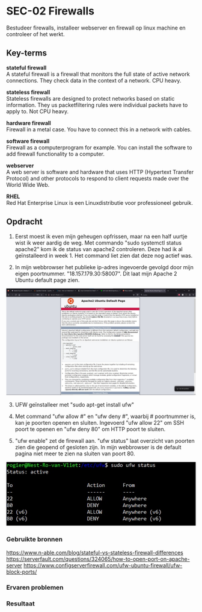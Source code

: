 # SEC-02 Firewalls
Bestudeer firewalls, installeer webserver en firewall op linux machine en controleer of het werkt.

## Key-terms
**stateful firewall**  
A stateful firewall is a firewall that monitors the full state of active network connections. They check data in the context of a network. CPU heavy.

**stateless firewall**  
Stateless firewalls are designed to protect networks based on static information. They us packetfiltering rules were individual packets have to apply to. Not CPU heavy.

**hardware firewall**  
Firewall in a metal case. You have to connect this in a network with cables.  

**software firewall**  
Firewall as a computerprogram for example. You can install the software to add firewall functionality to a computer.  

**webserver**  
A web server is software and hardware that uses HTTP (Hypertext Transfer Protocol) and other protocols to respond to client requests made over the World Wide Web.  

**RHEL**  
Red Hat Enterprise Linux is een Linuxdistributie voor professioneel gebruik. 


## Opdracht  
1. Eerst moest ik even mijn geheugen opfrissen, maar na een half uurtje wist ik weer aardig de weg. Met commando "sudo systemctl status apache2" kom ik de status van apache2 controleren. Deze had ik al geïnstalleerd in week 1. Het command liet zien dat deze nog actief was.  

2. In mijn webbrowser het publieke ip-adres ingevoerde gevolgd door mijn eigen poortnummer. "18.157.179.30:58007". Dit laat mijn Apache 2 Ubuntu default page zien.  

![](https://github.com/techgrounds/techgrounds-Rogier1978/blob/main/00_includes/04_Security/SEC_02%20apache%20default%20page.jpg)  


3. UFW geïnstalleer met "sudo apt-get install ufw" 

4. Met command "ufw allow #" en "ufw deny #", waarbij # poortnummer is, kan je poorten openen en sluiten. Ingevoerd "ufw allow 22" om SSH poort te openen en "ufw deny 80" om HTTP poort te sluiten.

5. "ufw enable" zet de firewall aan. "ufw status" laat overzicht van poorten zien die geopend of gesloten zijn. In mijn webbrowser is de default pagina niet meer te zien na sluiten van poort 80.  

![](https://github.com/techgrounds/techgrounds-Rogier1978/blob/main/00_includes/04_Security/SEC_02%20ufw%20status.jpg)  



### Gebruikte bronnen  
https://www.n-able.com/blog/stateful-vs-stateless-firewall-differences  
https://serverfault.com/questions/324065/how-to-open-port-on-apache-server
https://www.configserverfirewall.com/ufw-ubuntu-firewall/ufw-block-ports/  

### Ervaren problemen


### Resultaat

